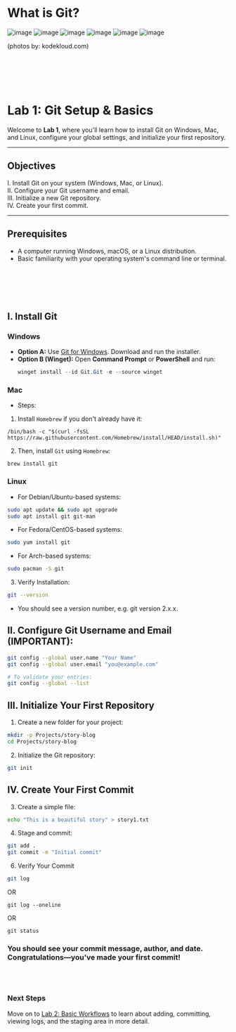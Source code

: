 # What is Git?
![image](https://github.com/user-attachments/assets/7c9e2ab2-33cf-4155-8ecb-1377e791ea54) ![image](https://github.com/user-attachments/assets/f4717836-061d-4094-9ead-a620b2c58b58) ![image](https://github.com/user-attachments/assets/63ca5a7e-825e-402f-a9dc-6cd6fdb8a50e) ![image](https://github.com/user-attachments/assets/588b184e-77e2-4c3a-ae05-6efb8695ae69) ![image](https://github.com/user-attachments/assets/faa90216-e945-4be5-bfbb-1efa19df904b)
 ![image](https://github.com/user-attachments/assets/90336e07-0726-4f0b-8685-4c7e8fabaeef)


(photos by: kodekloud.com)

<br><br><br><br>
# Lab 1: Git Setup & Basics

Welcome to **Lab 1**, where you'll learn how to install Git on Windows, Mac, and Linux, configure your global settings, and initialize your first repository.

---

## Objectives

  I. Install Git on your system (Windows, Mac, or Linux). \
 II. Configure your Git username and email. \
III. Initialize a new Git repository. \
 IV. Create your first commit.

---

## Prerequisites

- A computer running Windows, macOS, or a Linux distribution.
- Basic familiarity with your operating system's command line or terminal.

<br><br><br><br>

## I. Install Git

### Windows
- **Option A:** Use [Git for Windows](https://gitforwindows.org/). Download and run the installer.  
- **Option B (Winget):** Open **Command Prompt** or **PowerShell** and run:  
  ```powershell
  winget install --id Git.Git -e --source winget

### Mac
* Steps:
1) Install `Homebrew` if you don't already have it:
```
/bin/bash -c "$(curl -fsSL https://raw.githubusercontent.com/Homebrew/install/HEAD/install.sh)"
```
2) Then, install `Git` using `Homebrew`:
```
brew install git
```

### Linux
- For Debian/Ubuntu-based systems:
```bash
sudo apt update && sudo apt upgrade
sudo apt install git git-man
```

- For Fedora/CentOS-based systems:
```bash
sudo yum install git
```

- For Arch-based systems:
```bash
sudo pacman -S git
```

3. Verify Installation:
```bash
git --version
```
- You should see a version number, e.g. git version 2.x.x.

## II. Configure Git Username and Email (IMPORTANT):
```bash
git config --global user.name "Your Name"
git config --global user.email "you@example.com"

# To validate your entries:
git config --global --list
```



## III. Initialize Your First Repository
1. Create a new folder for your project:
```bash
mkdir -p Projects/story-blog
cd Projects/story-blog
```

2. Initialize the Git repository:
```bash
git init
```

## IV. Create Your First Commit
3. Create a simple file:
```bash
echo "This is a beautiful story" > story1.txt
````

4. Stage and commit:
```bash
git add .
git commit -m "Initial commit"
```

6. Verify Your Commit
```bash
git log
```
OR
```
git log --oneline
```
OR
```
git status
```

### You should see your commit message, author, and date. Congratulations—you've made your first commit!

<br><br>

### Next Steps
Move on to [Lab 2: Basic Workflows](02_basic_workflows.md) to learn about adding, committing, viewing logs, and the staging area in more detail.

